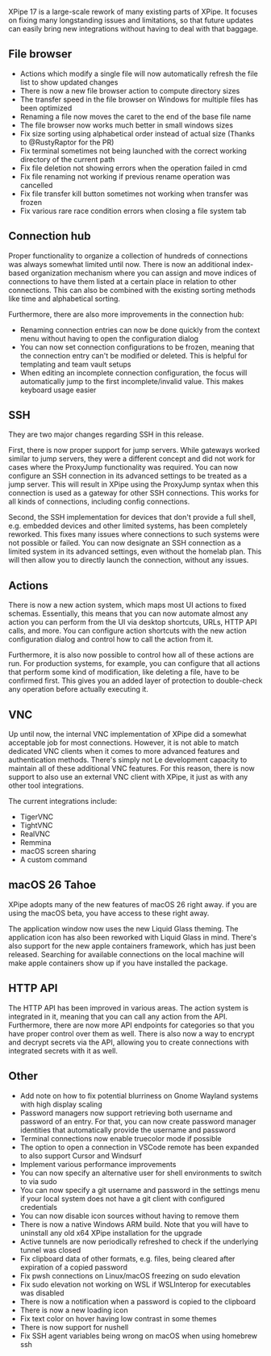 XPipe 17 is a large-scale rework of many existing parts of XPipe. It focuses on fixing many longstanding issues and limitations, so that future updates can easily bring new integrations without having to deal with that baggage.

## File browser

- Actions which modify a single file will now automatically refresh the file list to show updated changes
- There is now a new file browser action to compute directory sizes
- The transfer speed in the file browser on Windows for multiple files has been optimized
- Renaming a file now moves the caret to the end of the base file name
- The file browser now works much better in small windows sizes
- Fix size sorting using alphabetical order instead of actual size (Thanks to @RustyRaptor for the PR)
- Fix terminal sometimes not being launched with the correct working directory of the current path
- Fix file deletion not showing errors when the operation failed in cmd
- Fix file renaming not working if previous rename operation was cancelled
- Fix file transfer kill button sometimes not working when transfer was frozen
- Fix various rare race condition errors when closing a file system tab

## Connection hub

Proper functionality to organize a collection of hundreds of connections was always somewhat limited until now. There is now an additional index-based organization mechanism where you can assign and move indices of connections to have them listed at a certain place in relation to other connections. This can also be combined with the existing sorting methods like time and alphabetical sorting.

Furthermore, there are also more improvements in the connection hub:
- Renaming connection entries can now be done quickly from the context menu without having to open the configuration dialog
- You can now set connection configurations to be frozen, meaning that the connection entry can't be modified or deleted. This is helpful for templating and team vault setups
- When editing an incomplete connection configuration, the focus will automatically jump to the first incomplete/invalid value. This makes keyboard usage easier

## SSH

They are two major changes regarding SSH in this release.

First, there is now proper support for jump servers. While gateways worked similar to jump servers, they were a different concept and did not work for cases where the ProxyJump functionality was required. You can now configure an SSH connection in its advanced settings to be treated as a jump server. This will result in XPipe using the ProxyJump syntax when this connection is used as a gateway for other SSH connections. This works for all kinds of connections, including config connections.

Second, the SSH implementation for devices that don't provide a full shell, e.g. embedded devices and other limited systems, has been completely reworked. This fixes many issues where connections to such systems were not possible or failed. You can now designate an SSH connection as a limited system in its advanced settings, even without the homelab plan. This will then allow you to directly launch the connection, without any issues.

## Actions

There is now a new action system, which maps most UI actions to fixed schemas. Essentially, this means that you can now automate almost any action you can perform from the UI via desktop shortcuts, URLs, HTTP API calls, and more. You can configure action shortcuts with the new action configuration dialog and control how to call the action from it.

Furthermore, it is also now possible to control how all of these actions are run. For production systems, for example, you can configure that all actions that perform some kind of modification, like deleting a file, have to be confirmed first. This gives you an added layer of protection to double-check any operation before actually executing it.

## VNC

Up until now, the internal VNC implementation of XPipe did a somewhat acceptable job for most connections. However, it is not able to match dedicated VNC clients when it comes to more advanced features and authentication methods. There's simply not Le development capacity to maintain all of these additional VNC features. For this reason, there is now support to also use an external VNC client with XPipe, it just as with any other tool integrations.

The current integrations include:
- TigerVNC
- TightVNC
- RealVNC
- Remmina
- macOS screen sharing
- A custom command

## macOS 26 Tahoe

XPipe adopts many of the new features of macOS 26 right away. if you are using the macOS beta, you have access to these right away.

The application window now uses the new Liquid Glass theming. The application icon has also been reworked with Liquid Glass in mind. There's also support for the new apple containers framework, which has just been released. Searching for available connections on the local machine will make apple containers show up if you have installed the package.

## HTTP API

The HTTP API has been improved in various areas. The action system is integrated in it, meaning that you can call any action from the API. Furthermore, there are now more API endpoints for categories so that you have proper control over them as well. There is also now a way to encrypt and decrypt secrets via the API, allowing you to create connections with integrated secrets with it as well. 

## Other

- Add note on how to fix potential blurriness on Gnome Wayland systems with high display scaling
- Password managers now support retrieving both username and password of an entry. For that, you can now create password manager identities that automatically provide the username and password
- Terminal connections now enable truecolor mode if possible
- The option to open a connection in VSCode remote has been expanded to also support Cursor and Windsurf
- Implement various performance improvements
- You can now specify an alternative user for shell environments to switch to via sudo
- You can now specify a git username and password in the settings menu if your local system does not have a git client with configured credentials
- You can now disable icon sources without having to remove them
- There is now a native Windows ARM build. Note that you will have to uninstall any old x64 XPipe installation for the upgrade
- Active tunnels are now periodically refreshed to check if the underlying tunnel was closed
- Fix clipboard data of other formats, e.g. files, being cleared after expiration of a copied password
- Fix pwsh connections on Linux/macOS freezing on sudo elevation
- Fix sudo elevation not working on WSL if WSLInterop for executables was disabled
- There is now a notification when a password is copied to the clipboard
- There is now a new loading icon
- Fix text color on hover having low contrast in some themes
- There is now support for nushell
- Fix SSH agent variables being wrong on macOS when using homebrew ssh
